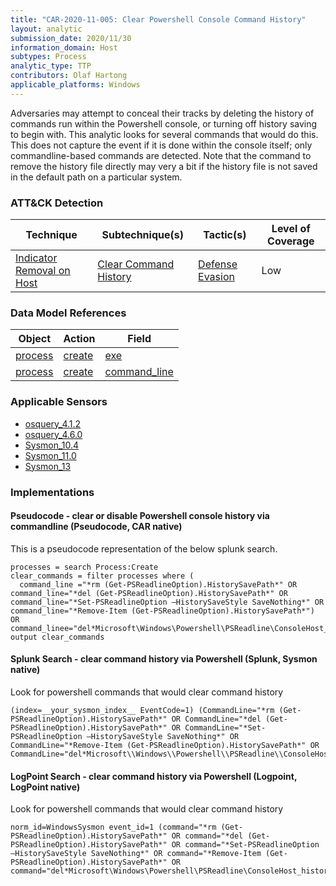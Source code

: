 ```yaml
---
title: "CAR-2020-11-005: Clear Powershell Console Command History"
layout: analytic
submission_date: 2020/11/30
information_domain: Host
subtypes: Process
analytic_type: TTP
contributors: Olaf Hartong
applicable_platforms: Windows
---
```


Adversaries may attempt to conceal their tracks by deleting the history of commands run within the Powershell console, or turning off history saving to begin with. This analytic looks for several commands that would do this. This does not capture the event if it is done within the console itself; only commandline-based commands are detected. Note that the command to remove the history file directly may very a bit if the history file is not saved in the default path on a particular system.


### ATT&CK Detection

|Technique|Subtechnique(s)|Tactic(s)|Level of Coverage|
|---|---|---|---|
|[Indicator Removal on Host](https://attack.mitre.org/techniques/T1070/)|[Clear Command History](https://attack.mitre.org/techniques/T1070/003/)|[Defense Evasion](https://attack.mitre.org/tactics/TA0005/)|Low|

### Data Model References

|Object|Action|Field|
|---|---|---|
|[process](/data_model/process) | [create](/data_model/process#create) | [exe](/data_model/process#exe) |
|[process](/data_model/process) | [create](/data_model/process#create) | [command_line](/data_model/process#command_line) |


### Applicable Sensors

- [osquery_4.1.2](/sensors/osquery_4.1.2)
- [osquery_4.6.0](/sensors/osquery_4.6.0)
- [Sysmon_10.4](/sensors/sysmon_10.4)
- [Sysmon_11.0](/sensors/sysmon_11.0)
- [Sysmon_13](/sensors/sysmon_13)

### Implementations

#### Pseudocode - clear or disable Powershell console history via commandline (Pseudocode, CAR native)


This is a pseudocode representation of the below splunk search.


```
processes = search Process:Create
clear_commands = filter processes where (
  command_line ="*rm (Get-PSReadlineOption).HistorySavePath*" OR command_line="*del (Get-PSReadlineOption).HistorySavePath*" OR command_line="*Set-PSReadlineOption –HistorySaveStyle SaveNothing*" OR command_line="*Remove-Item (Get-PSReadlineOption).HistorySavePath*")  OR command_linee="del*Microsoft\Windows\Powershell\PSReadline\ConsoleHost_history.txt")
output clear_commands
```


#### Splunk Search - clear command history via Powershell (Splunk, Sysmon native)


Look for powershell commands that would clear command history


```
(index=__your_sysmon_index__ EventCode=1) (CommandLine="*rm (Get-PSReadlineOption).HistorySavePath*" OR CommandLine="*del (Get-PSReadlineOption).HistorySavePath*" OR CommandLine="*Set-PSReadlineOption –HistorySaveStyle SaveNothing*" OR CommandLine="*Remove-Item (Get-PSReadlineOption).HistorySavePath*" OR CommandLine="del*Microsoft\\Windows\\Powershell\\PSReadline\\ConsoleHost_history.txt")
```


#### LogPoint Search - clear command history via Powershell (Logpoint, LogPoint native)


Look for powershell commands that would clear command history


```
norm_id=WindowsSysmon event_id=1 (command="*rm (Get-PSReadlineOption).HistorySavePath*" OR command="*del (Get-PSReadlineOption).HistorySavePath*" OR command="*Set-PSReadlineOption –HistorySaveStyle SaveNothing*" OR command="*Remove-Item (Get-PSReadlineOption).HistorySavePath*" OR command="del*Microsoft\Windows\Powershell\PSReadline\ConsoleHost_history.txt")
```




